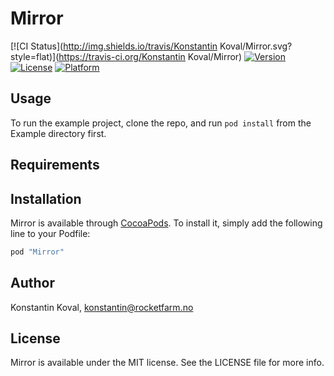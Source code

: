 # Mirror

[![CI Status](http://img.shields.io/travis/Konstantin Koval/Mirror.svg?style=flat)](https://travis-ci.org/Konstantin Koval/Mirror)
[![Version](https://img.shields.io/cocoapods/v/Mirror.svg?style=flat)](http://cocoapods.org/pods/Mirror)
[![License](https://img.shields.io/cocoapods/l/Mirror.svg?style=flat)](http://cocoapods.org/pods/Mirror)
[![Platform](https://img.shields.io/cocoapods/p/Mirror.svg?style=flat)](http://cocoapods.org/pods/Mirror)

## Usage

To run the example project, clone the repo, and run `pod install` from the Example directory first.

## Requirements

## Installation

Mirror is available through [CocoaPods](http://cocoapods.org). To install
it, simply add the following line to your Podfile:

```ruby
pod "Mirror"
```

## Author

Konstantin Koval, konstantin@rocketfarm.no

## License

Mirror is available under the MIT license. See the LICENSE file for more info.
